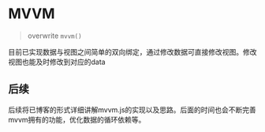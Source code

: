 # MVVM

>overwrite `mvvm()`

目前已实现数据与视图之间简单的双向绑定，通过修改数据可直接修改视图。修改视图也能及时修改到对应的data

## 后续

后续将已博客的形式详细讲解mvvm.js的实现以及思路。后面的时间也会不断完善mvvm拥有的功能，优化数据的循环依赖等。
